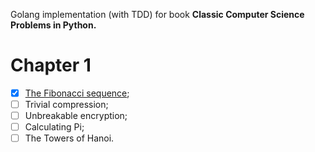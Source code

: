 Golang implementation (with TDD) for book **Classic Computer Science Problems in Python.**

# Chapter 1

- [x] [The Fibonacci sequence](https://github.com/diego-augusto/classic-cs-go/blob/master/1_fib/fib.go);
- [ ] Trivial compression;
- [ ] Unbreakable encryption;
- [ ] Calculating Pi;
- [ ] The Towers of Hanoi.
